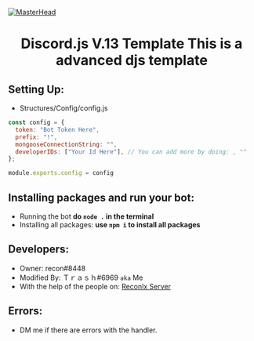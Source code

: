 [![MasterHead](https://discord.js.org/static/logo.svg)](https://repository-images.githubusercontent.com/40484398/e305e980-cb80-11eb-9bb9-c5d3ec013658)

<h1 align="center">Discord.js V.13 Template This is a advanced djs template</h1>

## Setting Up:
- Structures/Config/config.js
```js
const config = {
  token: "Bot Token Here",
  prefix: "!",
  mongooseConnectionString: "",
  developerIDs: ["Your Id Here"], // You can add more by doing: , ""
};

module.exports.config = config
```

## Installing packages and run your bot:
- Running the bot **do `node .` in the terminal**
- Installing all packages: **use `npm i` to install all packages**

## Developers:
- Owner: recon#8448
- Modified By: Ｔｒａｓｈ#6969 `aka` Me
- With the help of the people on: [Reconlx Server](https://discord.gg/uQAJqGRfpU)

## Errors:
- DM me if there are errors with the handler.